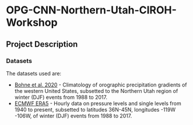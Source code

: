 # OPG-CNN-Northern-Utah-CIROH-Workshop
##




## Project Description



### Datasets
The datasets used are:
* [Bohne et al. 2020](https://doi.org/10.1175/JHM-D-19-0229.1) - Climatology of orographic precipitation gradients of the western United States, subsetted to the Northern Utah region of winter (DJF) events from 1988 to 2017.
* [ECMWF ERA5](https://doi.org/10.1002/qj.3803) - Hourly data on pressure levels and single levels from 1940 to present, subsetted to latitudes 36N-45N, longitudes -119W -106W, of winter (DJF) events from 1988 to 2017.
